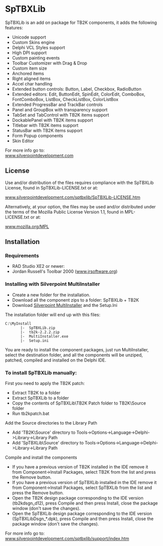 # SpTBXLib

SpTBXLib is an add on package for TB2K components, it adds the following features:
- Unicode support
- Custom Skins engine
- Delphi VCL Styles support
- High DPI support
- Custom painting events
- Toolbar Customizer with Drag & Drop
- Custom item size
- Anchored items
- Right aligned items
- Accel char handling
- Extended button controls: Button, Label, Checkbox, RadioButton
- Extended editors: Edit, ButtonEdit, SpinEdit, ColorEdit, ComboBox, FontComboBox, ListBox, CheckListBox, ColorListBox
- Extended ProgressBar and TrackBar controls
- Panel and GroupBox with transparency support
- TabSet and TabControl with TB2K items support
- DockablePanel with TB2K items support
- Titlebar with TB2K items support
- StatusBar with TB2K items support
- Form Popup components
- Skin Editor

For more info go to:  
www.silverpointdevelopment.com

## License

Use and/or distribution of the files requires compliance with the SpTBXLib License, found in SpTBXLib-LICENSE.txt or at:

www.silverpointdevelopment.com/sptbxlib/SpTBXLib-LICENSE.htm

Alternatively, at your option, the files may be used and/or distributed under the terms of the Mozilla Public License Version 1.1, found in MPL-LICENSE.txt or at:

www.mozilla.org/MPL

## Installation

### Requirements
- RAD Studio XE2 or newer:
- Jordan Russell's Toolbar 2000 (www.jrsoftware.org)

### Installing with Silverpoint MultiInstaller
- Create a new folder for the installation.
- Download all the component zips to a folder: SpTBXLib + TB2K
- Download [Silverpoint MultiInstaller](www.silverpointdevelopment.com/multiinstaller/index.htm) and the Setup.Ini

The installation folder will end up with this files:

```
C:\MyInstall
       |-  SpTBXLib.zip
       |-  tb2k-2.2.2.zip
       |-  MultiInstaller.exe
       |-  Setup.ini
```

You are ready to install the component packages, just run MultiInstaller, select the destination folder, and all the components will be unziped, patched, compiled and installed on the Delphi IDE.

### To install SpTBXLib manually:

First you need to apply the TB2K patch:
- Extract TB2K to a folder
- Extract SpTBXLib to a folder
- Copy the contents of SpTBXLib\TB2K Patch folder to TB2K\Source folder
- Run tb2kpatch.bat

Add the Source directories to the Library Path
- Add 'TB2K\Source' directory to Tools->Options->Language->Delphi->Library->Library Path
- Add 'SpTBXLib\Source' directory to Tools->Options->Language->Delphi->Library->Library Path

Compile and install the components
- If you have a previous version of TB2K installed in the IDE remove it from Component->Install Packages, select TB2K from the list and press the Remove button.
- If you have a previous version of SpTBXLib installed in the IDE remove it from Component->Install Packages, select SpTBXLib from the list and press the Remove button.
- Open the TB2K design package corresponding to the IDE version (tb2kdsgn_d12), press Compile and then press Install, close the package window (don't save the changes).
- Open the SpTBXLib design package corresponding to the IDE version (SpTBXLibDsgn_*.dpk), press Compile and then press Install, close the package window (don't save the changes).

For more info go to:  
www.silverpointdevelopment.com/sptbxlib/support/index.htm